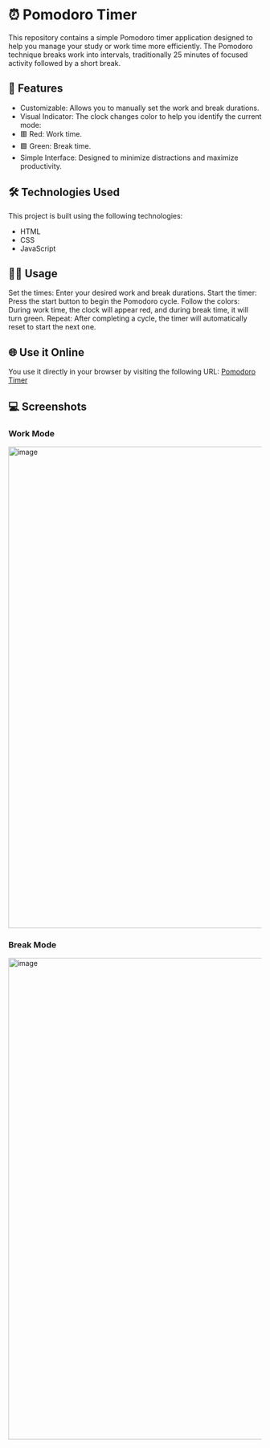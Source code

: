 # ⏰ Pomodoro Timer
This repository contains a simple Pomodoro timer application designed to help you manage your study or work time more efficiently. The Pomodoro technique breaks work into intervals, traditionally 25 minutes of focused activity followed by a short break.

## 🚀 Features
 - Customizable: Allows you to manually set the work and break durations.
 - Visual Indicator: The clock changes color to help you identify the current mode:
 - 🟥 Red: Work time.
 - 🟩 Green: Break time.
 - Simple Interface: Designed to minimize distractions and maximize productivity.
## 🛠️ Technologies Used
This project is built using the following technologies:
 - HTML 
 - CSS
 - JavaScript

## 🧑‍💻 Usage
Set the times: Enter your desired work and break durations.
Start the timer: Press the start button to begin the Pomodoro cycle.
Follow the colors: During work time, the clock will appear red, and during break time, it will turn green.
Repeat: After completing a cycle, the timer will automatically reset to start the next one.

## 🌐 Use it Online
You use it directly in your browser by visiting the following URL:
[Pomodoro Timer](https://arhamisgc.github.io/Pomodoro-Timer/)

## 💻 Screenshots
### Work Mode
<img width="959" alt="image" src="https://github.com/user-attachments/assets/bd8d9c99-8746-44b8-8999-3aea6855c4f1">

### Break Mode
<img width="959" alt="image" src="https://github.com/user-attachments/assets/afe67b32-f975-4876-9321-109c900c434e">

